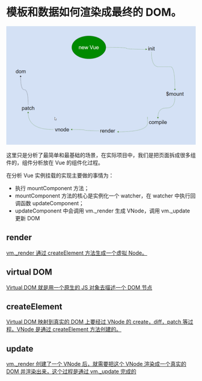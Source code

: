 # 模板和数据如何渲染成最终的 DOM。

![first-render](../../images/first-render.png)

这里只是分析了最简单和最基础的场景，在实际项目中，我们是把页面拆成很多组件的，组件分析放在 Vue 的组件化过程。

在分析 Vue 实例挂载的实现主要做的事情为：

-   执行 mountComponent 方法；
-   mountComponent 方法的核心是实例化一个 watcher，在 watcher 中执行回调函数 updateComponent；
-   updateComponent 中会调用 vm.\_render 生成 VNode，调用 vm.\_update 更新 DOM

## render

[vm._render 通过 createElement 方法生成一个虚拟 Node。](3.1%20render%20%E7%9A%84%E8%B0%83%E7%94%A8.md)

## virtual DOM

[Virtual DOM 就是用一个原生的 JS 对象去描述一个 DOM 节点](3.2%20virtual%20dom.md)

## createElement

[Virtual DOM 映射到真实的 DOM 上要经过 VNode 的 create，diff，patch 等过程。VNode 是通过 createElement 方法创建的。](3.3%20createElement.md)

## update

[vm._render 创建了一个 VNode 后，就需要把这个 VNode 渲染成一个真实的 DOM 并渲染出来，这个过程是通过 vm._update 完成的](3.4%20update.md)

